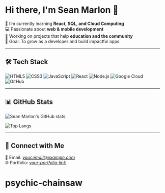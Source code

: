 # Hi there, I'm Sean Marlon 👋

🌱 I’m currently learning **React, SQL, and Cloud Computing**  
💻 Passionate about **web & mobile development**  
📱 Working on projects that help **education and the community**  
🎯 Goal: To grow as a developer and build impactful apps  

---

## 🛠️ Tech Stack
![HTML5](https://img.shields.io/badge/-HTML5-E34F26?logo=html5&logoColor=fff&style=flat)
![CSS3](https://img.shields.io/badge/-CSS3-1572B6?logo=css3&logoColor=fff&style=flat)
![JavaScript](https://img.shields.io/badge/-JavaScript-F7DF1E?logo=javascript&logoColor=000&style=flat)
![React](https://img.shields.io/badge/-React-61DAFB?logo=react&logoColor=000&style=flat)
![Node.js](https://img.shields.io/badge/-Node.js-339933?logo=node.js&logoColor=fff&style=flat)
![Google Cloud](https://img.shields.io/badge/-Google%20Cloud-4285F4?logo=google-cloud&logoColor=fff&style=flat)
![GitHub](https://img.shields.io/badge/-GitHub-181717?logo=github&logoColor=fff&style=flat)

---

## 📊 GitHub Stats
![Sean Marlon's GitHub stats](https://github-readme-stats.vercel.app/api?username=seanmarlon903&show_icons=true&theme=tokyonight)

![Top Langs](https://github-readme-stats.vercel.app/api/top-langs/?username=seanmarlon903&layout=compact&theme=tokyonight)

---

## 🔗 Connect with Me
📧 Email: *your.email@example.com*  
🌐 Portfolio: *[your-portfolio-link](https://yourwebsite.com)*  
# psychic-chainsaw
